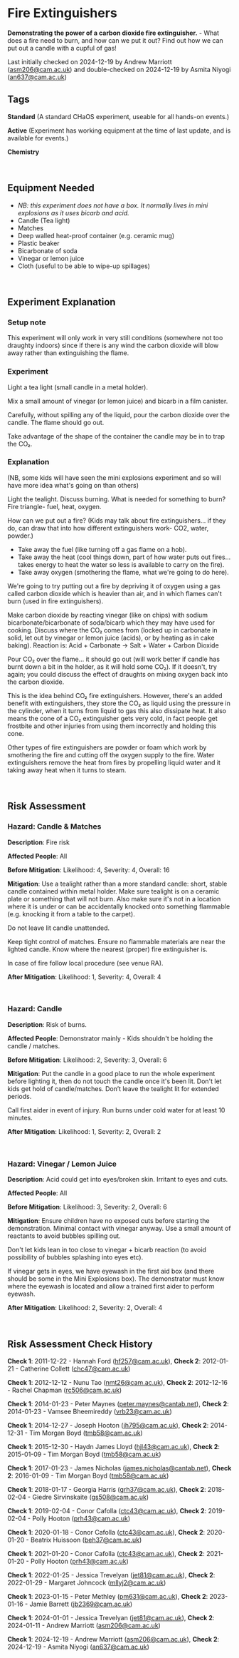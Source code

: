 # Fire Extinguishers

**Demonstrating the power of a carbon dioxide fire extinguisher.** - What does a fire need to burn, and how can we put it out? Find out how we can put out a candle with a cupful of gas!

Last initially checked on 2024-12-19 by Andrew Marriott (asm206@cam.ac.uk) and double-checked on 2024-12-19 by Asmita Niyogi (an637@cam.ac.uk)

## Tags
<!--- Start Tags (DO NOT REMOVE THIS COMMENT) --->

**Standard** (A standard CHaOS experiment, useable for all hands-on events.)

**Active** (Experiment has working equipment at the time of last update, and is available for events.)

**Chemistry**
<!--- End Tags (DO NOT REMOVE THIS COMMENT) --->

<br/>

## Equipment Needed 
- *NB: this experiment does not have a box. It normally lives in mini explosions as it uses bicarb and acid.*
- Candle (Tea light)
- Matches
- Deep walled heat-proof container (e.g. ceramic mug)
- Plastic beaker
- Bicarbonate of soda
- Vinegar or lemon juice
- Cloth (useful to be able to wipe-up spillages)

<br/>

## Experiment Explanation 

### Setup note
This experiment will only work in very still conditions (somewhere not too draughty indoors) since if there is any wind the carbon dioxide will blow away rather than extinguishing the flame.

### Experiment
Light a tea light (small candle in a metal holder).

Mix a small amount of vinegar (or lemon juice) and bicarb in a film canister.

Carefully, without spilling any of the liquid, pour the carbon dioxide over the candle. The flame should go out.

Take advantage of the shape of the container the candle may be in to trap the CO₂.

### Explanation
(NB, some kids will have seen the mini explosions experiment and so will have more idea what's going on than others)

Light the tealight. Discuss burning. What is needed for something to burn? Fire triangle- fuel, heat, oxygen.

How can we put out a fire?
(Kids may talk about fire extinguishers... if they do, can draw that into how different extinguishers work- CO2, water, powder.)
- Take away the fuel (like turning off a gas flame on a hob).
- Take away the heat (cool things down, part of how water puts out fires... takes energy to heat the water so less is available to carry on the fire).
- Take away oxygen (smothering the flame, what we're going to do here).

We're going to try putting out a fire by depriving it of oxygen using a gas called carbon dioxide which is heavier than air, and in which flames can't burn (used in fire extinguishers).

Make carbon dioxide by reacting vinegar (like on chips) with sodium bicarbonate/bicarbonate of soda/bicarb which they may have used for cooking. Discuss where the CO₂ comes from (locked up in carbonate in solid, let out by vinegar or lemon juice (acids), or by heating as in cake baking). Reaction is: Acid + Carbonate → Salt + Water + Carbon Dioxide

Pour CO₂ over the flame... it should go out (will work better if candle has burnt down a bit in the holder, as it will hold some CO₂). If it doesn't, try again; you could discuss the effect of draughts on mixing oxygen back into the carbon dioxide.

This is the idea behind CO₂ fire extinguishers. However, there's an added benefit with extinguishers, they store the CO₂ as liquid using the pressure in the cylinder, when it turns from liquid to gas this also dissipate heat. It also means the cone of a CO₂ extinguisher gets very cold, in fact people get frostbite and other injuries from using them incorrectly and holding this cone. 

Other types of fire extinguishers are powder or foam which work by smothering the fire and cutting off the oxygen supply to the fire. Water extinguishers remove the heat from fires by propelling liquid water and it taking away heat when it turns to steam. 

<br/>

## Risk Assessment

### **Hazard**: Candle & Matches

**Description**: Fire risk

**Affected People**: All

**Before Mitigation**: Likelihood: 4, Severity: 4, Overall: 16

**Mitigation**: Use a tealight rather than a more standard candle: short, stable candle contained within metal holder. Make sure tealight is on a ceramic plate or something that will not burn.  Also make sure it's not in a location where it is under or can be accidentally knocked onto something flammable (e.g. knocking it from a table to the carpet).

Do not leave lit candle unattended.

Keep tight control of matches. Ensure no flammable materials are near the lighted candle. Know where the nearest (proper) fire extinguisher is.

In case of fire follow local procedure (see venue RA).

**After Mitigation**: Likelihood: 1, Severity: 4, Overall: 4

<br/>

### **Hazard**: Candle

**Description**: Risk of burns.

**Affected People**: Demonstrator mainly - Kids shouldn't be holding the candle / matches.

**Before Mitigation**: Likelihood: 2, Severity: 3, Overall: 6

**Mitigation**: Put the candle in a good place to run the whole experiment before lighting it, then do not touch the candle once it's been lit. Don't let kids get hold of candle/matches. Don’t leave the tealight lit for extended periods. 

Call first aider in event of injury. Run burns under cold water for at least 10 minutes.

**After Mitigation**: Likelihood: 1, Severity: 2, Overall: 2

<br/>

### **Hazard**: Vinegar / Lemon Juice

**Description**: Acid could get into eyes/broken skin. Irritant to eyes and cuts.

**Affected People**: All

**Before Mitigation**: Likelihood: 3, Severity: 2, Overall: 6

**Mitigation**: Ensure children have no exposed cuts before starting the demonstration. Minimal contact with vinegar anyway. Use a small amount of reactants to avoid bubbles spilling out.

Don't let kids lean in too close to vinegar + bicarb reaction (to avoid possibility of bubbles splashing into eyes etc).

If vinegar gets in eyes, we have eyewash in the first aid box (and there should be some in the Mini Explosions box). The demonstrator must know where the eyewash is located and allow a trained first aider to perform eyewash.

**After Mitigation**: Likelihood: 2, Severity: 2, Overall: 4

<br/>

## Risk Assessment Check History 

**Check 1**: 2011-12-22 - Hannah Ford (hf257@cam.ac.uk), **Check 2**: 2012-01-21 - Catherine Collett (chc47@cam.ac.uk)

**Check 1**: 2012-12-12 - Nunu Tao (nmt26@cam.ac.uk), **Check 2**: 2012-12-16 - Rachel Chapman (rc506@cam.ac.uk)

**Check 1**: 2014-01-23 - Peter Maynes (peter.maynes@cantab.net), **Check 2**: 2014-01-23 - Vamsee Bheemireddy (vrb23@cam.ac.uk)

**Check 1**: 2014-12-27 - Joseph Hooton (jh795@cam.ac.uk), **Check 2**: 2014-12-31 - Tim Morgan Boyd (tmb58@cam.ac.uk)

**Check 1**: 2015-12-30 - Haydn James Lloyd (hjl43@cam.ac.uk), **Check 2**: 2015-01-09 - Tim Morgan Boyd (tmb58@cam.ac.uk)

**Check 1**: 2017-01-23 - James Nicholas (james.nicholas@cantab.net), **Check 2**: 2016-01-09 - Tim Morgan Boyd (tmb58@cam.ac.uk)

**Check 1**: 2018-01-17 - Georgia Harris (grh37@cam.ac.uk), **Check 2**: 2018-02-04 - Giedre Sirvinskaite (gs508@cam.ac.uk)

**Check 1**: 2019-02-04 - Conor Cafolla (ctc43@cam.ac.uk), **Check 2**: 2019-02-04 - Polly Hooton (prh43@cam.ac.uk)

**Check 1**: 2020-01-18 - Conor Cafolla (ctc43@cam.ac.uk), **Check 2**: 2020-01-20 - Beatrix Huissoon (beh37@cam.ac.uk)

**Check 1**: 2021-01-20 - Conor Cafolla (ctc43@cam.ac.uk), **Check 2**: 2021-01-20 - Polly Hooton (prh43@cam.ac.uk)

**Check 1**: 2022-01-25 - Jessica Trevelyan (jet81@cam.ac.uk), **Check 2**: 2022-01-29 - Margaret Johncock (mllyj2@cam.ac.uk)

**Check 1**: 2023-01-15 - Peter Methley (pm631@cam.ac.uk), **Check 2**: 2023-01-16 - Jamie Barrett (jb2369@cam.ac.uk)

**Check 1**: 2024-01-01 - Jessica Trevelyan (jet81@cam.ac.uk), **Check 2**: 2024-01-11 - Andrew Marriott (asm206@cam.ac.uk)

**Check 1**: 2024-12-19 - Andrew Marriott (asm206@cam.ac.uk), **Check 2**: 2024-12-19 - Asmita Niyogi (an637@cam.ac.uk)
